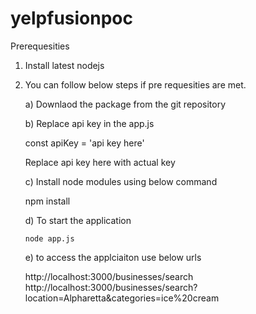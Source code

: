 # yelpfusionpoc

Prerequesities

1) Install latest nodejs

2) You can follow below steps if pre requesities are met.

    a) Downlaod the package from the git repository
    
    b) Replace api key in the app.js
        
     const apiKey = 'api key here'
     
     Replace api key here with actual key

    c) Install node modules using below command

    npm install

    d) To start the application

       node app.js

    e) to access the applciaiton use below urls

      http://localhost:3000/businesses/search
      http://localhost:3000/businesses/search?location=Alpharetta&categories=ice%20cream


